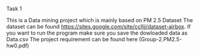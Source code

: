 Task 1

This is a Data mining project which is mainly based on PM 2.5 Dataset
The dataset can be found https://sites.google.com/site/cclljj/dataset-airbox. If you want to run the program make sure you save the dowloaded data as Data.csv
The project requirement can be found here (Group-2.PM2.5-hw0.pdf)
 
